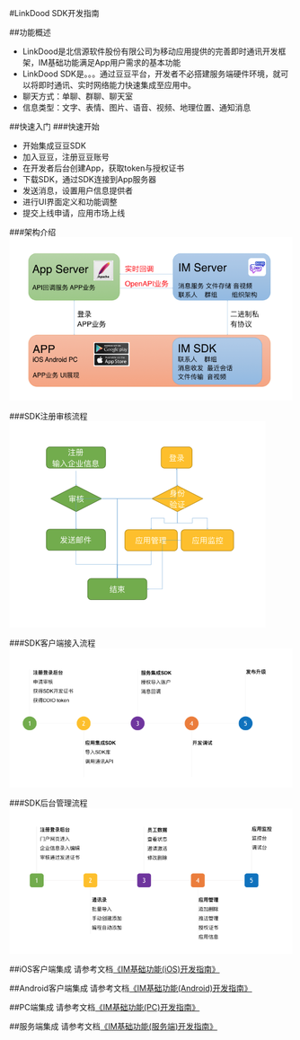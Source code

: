 #LinkDood SDK开发指南

##功能概述
* LinkDood是北信源软件股份有限公司为移动应用提供的完善即时通讯开发框架，IM基础功能满足App用户需求的基本功能
* LinkDood SDK是。。。通过豆豆平台，开发者不必搭建服务端硬件环境，就可以将即时通讯、实时网络能力快速集成至应用中。
* 聊天方式：单聊、群聊、聊天室
* 信息类型：文字、表情、图片、语音、视频、地理位置、通知消息

##快速入门
###快速开始
* 开始集成豆豆SDK
* 加入豆豆，注册豆豆账号
* 在开发者后台创建App，获取token与授权证书
* 下载SDK，通过SDK连接到App服务器
* 发送消息，设置用户信息提供者
* 进行UI界面定义和功能调整
* 提交上线申请，应用市场上线

###架构介绍
![](images/framework.png)

###SDK注册审核流程
![](images/check.png)

###SDK客户端接入流程
![](images/client.png)

###SDK后台管理流程
![](images/manage.png)

##iOS客户端集成
请参考文档[《IM基础功能(iOS)开发指南》](iOS/describe.md)

##Android客户端集成
请参考文档[《IM基础功能(Android)开发指南》](Android/describe.md)

##PC端集成
请参考文档[《IM基础功能(PC)开发指南》]()

##服务端集成
请参考文档[《IM基础功能(服务端)开发指南》]()


 



    